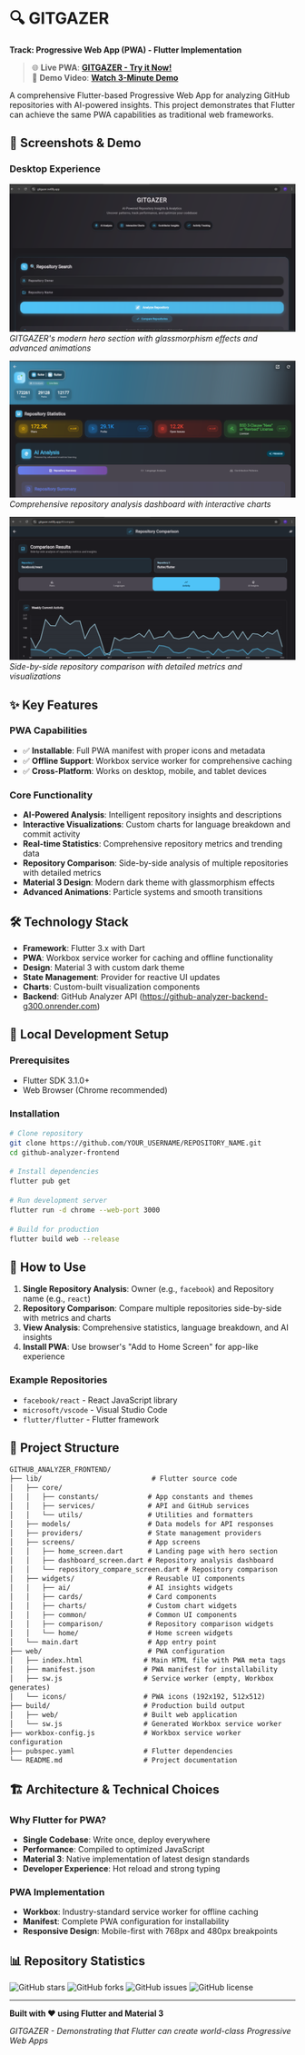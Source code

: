 # 🔍 **GITGAZER**

**Track: Progressive Web App (PWA) - Flutter Implementation**

> 🌐 **Live PWA**: [**GITGAZER - Try it Now!**](https://gitgazer.netlify.app)  
> 🎥 **Demo Video**: [**Watch 3-Minute Demo**](https://www.youtube.com/watch?v=YOUR_VIDEO_ID)

A comprehensive Flutter-based Progressive Web App for analyzing GitHub repositories with AI-powered insights. This project demonstrates that Flutter can achieve the same PWA capabilities as traditional web frameworks.

## 📱 Screenshots & Demo

### Desktop Experience
![Desktop Screenshot](screenshots/desktop-home.png)
*GITGAZER's modern hero section with glassmorphism effects and advanced animations*

![Desktop Dashboard](screenshots/desktop-dashboard.png)
*Comprehensive repository analysis dashboard with interactive charts*

![Repository Comparison](screenshots/desktop-comparison.png)
*Side-by-side repository comparison with detailed metrics and visualizations*

## ✨ Key Features

### PWA Capabilities
- ✅ **Installable**: Full PWA manifest with proper icons and metadata
- ✅ **Offline Support**: Workbox service worker for comprehensive caching
- ✅ **Cross-Platform**: Works on desktop, mobile, and tablet devices

### Core Functionality
- **AI-Powered Analysis**: Intelligent repository insights and descriptions
- **Interactive Visualizations**: Custom charts for language breakdown and commit activity
- **Real-time Statistics**: Comprehensive repository metrics and trending data
- **Repository Comparison**: Side-by-side analysis of multiple repositories with detailed metrics
- **Material 3 Design**: Modern dark theme with glassmorphism effects
- **Advanced Animations**: Particle systems and smooth transitions

## 🛠️ Technology Stack

- **Framework**: Flutter 3.x with Dart
- **PWA**: Workbox service worker for caching and offline functionality
- **Design**: Material 3 with custom dark theme
- **State Management**: Provider for reactive UI updates
- **Charts**: Custom-built visualization components
- **Backend**: GitHub Analyzer API (https://github-analyzer-backend-g300.onrender.com)

## 🚀 Local Development Setup

### Prerequisites
- Flutter SDK 3.1.0+
- Web Browser (Chrome recommended)

### Installation
```bash
# Clone repository
git clone https://github.com/YOUR_USERNAME/REPOSITORY_NAME.git
cd github-analyzer-frontend

# Install dependencies
flutter pub get

# Run development server
flutter run -d chrome --web-port 3000

# Build for production
flutter build web --release
```

## 📱 How to Use

1. **Single Repository Analysis**: Owner (e.g., `facebook`) and Repository name (e.g., `react`)
2. **Repository Comparison**: Compare multiple repositories side-by-side with metrics and charts
3. **View Analysis**: Comprehensive statistics, language breakdown, and AI insights
4. **Install PWA**: Use browser's "Add to Home Screen" for app-like experience

### Example Repositories
- `facebook/react` - React JavaScript library
- `microsoft/vscode` - Visual Studio Code
- `flutter/flutter` - Flutter framework

## 📁 Project Structure

```
GITHUB_ANALYZER_FRONTEND/
├── lib/                           # Flutter source code
│   ├── core/
│   │   ├── constants/            # App constants and themes
│   │   ├── services/             # API and GitHub services
│   │   └── utils/                # Utilities and formatters
│   ├── models/                   # Data models for API responses
│   ├── providers/                # State management providers
│   ├── screens/                  # App screens
│   │   ├── home_screen.dart      # Landing page with hero section
│   │   ├── dashboard_screen.dart # Repository analysis dashboard
│   │   └── repository_compare_screen.dart # Repository comparison
│   ├── widgets/                  # Reusable UI components
│   │   ├── ai/                   # AI insights widgets
│   │   ├── cards/                # Card components
│   │   ├── charts/               # Custom chart widgets
│   │   ├── common/               # Common UI components
│   │   ├── comparison/           # Repository comparison widgets
│   │   └── home/                 # Home screen widgets
│   └── main.dart                 # App entry point
├── web/                          # PWA configuration
│   ├── index.html               # Main HTML file with PWA meta tags
│   ├── manifest.json            # PWA manifest for installability
│   ├── sw.js                    # Service worker (empty, Workbox generates)
│   └── icons/                   # PWA icons (192x192, 512x512)
├── build/                       # Production build output
│   ├── web/                     # Built web application
│   └── sw.js                    # Generated Workbox service worker
├── workbox-config.js            # Workbox service worker configuration
├── pubspec.yaml                 # Flutter dependencies
└── README.md                    # Project documentation
```

## 🏗️ Architecture & Technical Choices

### Why Flutter for PWA?
- **Single Codebase**: Write once, deploy everywhere
- **Performance**: Compiled to optimized JavaScript
- **Material 3**: Native implementation of latest design standards
- **Developer Experience**: Hot reload and strong typing

### PWA Implementation
- **Workbox**: Industry-standard service worker for offline caching
- **Manifest**: Complete PWA configuration for installability
- **Responsive Design**: Mobile-first with 768px and 480px breakpoints

## 📊 Repository Statistics

![GitHub stars](https://img.shields.io/github/stars/YOUR_USERNAME/REPOSITORY_NAME?style=social)
![GitHub forks](https://img.shields.io/github/forks/YOUR_USERNAME/REPOSITORY_NAME?style=social)
![GitHub issues](https://img.shields.io/github/issues/YOUR_USERNAME/REPOSITORY_NAME)
![GitHub license](https://img.shields.io/github/license/YOUR_USERNAME/REPOSITORY_NAME)

---

**Built with ❤️ using Flutter and Material 3**

*GITGAZER - Demonstrating that Flutter can create world-class Progressive Web Apps*
